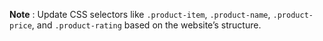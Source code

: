  **Note** : Update CSS selectors like `.product-item`, `.product-name`, `.product-price`, and `.product-rating` based on the website’s structure.
